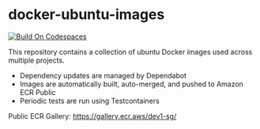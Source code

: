 # docker-ubuntu-images

[![Build On Codespaces](https://github.com/codespaces/badge.svg)](https://github.com/codespaces/new/?repo=github)

This repository contains a collection of ubuntu Docker images used across multiple projects.

- Dependency updates are managed by Dependabot
- Images are automatically built, auto-merged, and pushed to Amazon ECR Public
- Periodic tests are run using Testcontainers

Public ECR Gallery:
https://gallery.ecr.aws/dev1-sg/

